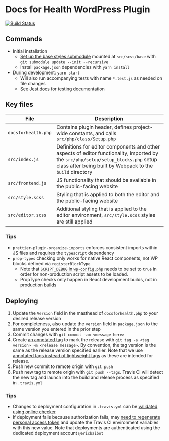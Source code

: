 # Docs for Health WordPress Plugin

[![Build Status](https://app.travis-ci.com/docsforhealth/dfh-wordpress-plugin.svg?branch=master)](https://app.travis-ci.com/docsforhealth/dfh-wordpress-plugin)

## Commands

- Initial installation
    + [Set up the base styles submodule](https://git-scm.com/book/en/v2/Git-Tools-Submodules) mounted at `src/scss/base` with `git submodule update --init --recursive` 
    + Install `package.json` dependencies with `yarn install`
- During development: `yarn start`
    + Will also run accompanying tests with name `*.test.js` as needed on file changes
    + See [Jest docs](https://jestjs.io/docs/expect) for testing documentation  

## Key files

| File | Description |
| ---- | ----------- |
| `docsforhealth.php` | Contains plugin header, defines project-wide constants, and calls `src/php/class/Setup.php` |
| `src/index.js` | Definitions for editor components and other aspects of editor functionality, imported by the `src/php/setup/setup_blocks.php` setup class after being built by Webpack to the `build` directory |
| `src/frontend.js` | JS functionality that should be available in the public-facing website |
| `src/style.scss` | Styling that is applied to both the editor and the public-facing  website |
| `src/editor.scss` | Additional styling that is applied to the editor environment, `src/style.scss` styles are still applied |

### Tips

- `prettier-plugin-organize-imports` enforces consistent imports within JS files and requires the `typescript` dependency
- `prop-types` checking only works for native React components, not WP blocks defined via `registerBlockType`
    + Note that [`SCRIPT_DEBUG` in `wp-config.php`](https://wordpress.org/support/article/debugging-in-wordpress/#script_debug) needs to be set to `true` in order for non-production script assets to be loaded. 
    + PropType checks only happen in React development builds, not in production builds 

## Deploying

1. Update the `Version` field in the masthead of `docsforhealth.php` to your desired release version
2. For completeness, also update the `version` field in `package.json` to the same version you entered in the prior step
3. Commit changes with `git commit -am <message here>`
4. Create [an annotated tag](https://git-scm.com/book/en/v2/Git-Basics-Tagging) to mark the release with `git tag -a <tag version> -m <release message>`. By convention, the tag version is the same as the release version specified earlier. Note that we use [annotated tags instead of lightweight tags](https://stackoverflow.com/a/25996877) as these are intended for release. 
5. Push new commit to remote origin with `git push`
6. Push new tag to remote origin with `git push --tags`. Travis CI will detect the new tag and launch into the build and release process as specified in `.travis.yml`

### Tips

- Changes to deployment configuration in `.travis.yml` can be [validated using online checker](https://config.travis-ci.com/explore)
- If deployment fails because authorization fails, may [need to regenerate personal access token](https://docs.github.com/en/authentication/keeping-your-account-and-data-secure/creating-a-personal-access-token) and update the Travis CI environment variables with this new value. Note that deployments are authenticated using the dedicated deployment account `@ericbaibot` 
